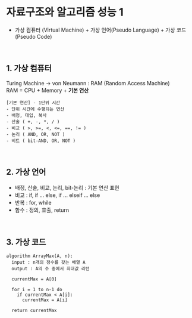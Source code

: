 # 자료구조와 알고리즘 성능 1

- 가상 컴퓨터 (Virtual Machine) + 가상 언어(Pseudo Language) + 가상 코드(Pseudo Code)

</br>

## 1. 가상 컴퓨터

Turing Machine -> von Neumann : RAM (Random Access Machine)  
 RAM = CPU + Memory + **기본 연산**

```
[기본 연산] - 1단위 시간
- 단위 시간에 수행되는 연산
- 배정, 대입, 복사
- 산술 ( +, -, *, / )
- 비교 ( >, >=, <, <=, ==, != )
- 논리 ( AND, OR, NOT )
- 비트 ( bit-AND, OR, NOT )
```

</br>

## 2. 가상 언어

- 배정, 산술, 비교, 논리, bit-논리 : 기본 연산 표현
- 비교 : if, if ... else, if ... elseif ... else
- 반복 : for, while
- 함수 : 정의, 호출, return

</br>

## 3. 가상 코드

```
algorithm ArrayMax(A, n):
  input : n개의 정수를 갖는 배열 A
  output : A의 수 중에서 최대값 리턴

  currentMax = A[0]

  for i = 1 to n-1 do
    if currentMax < A[i]:
      currentMax = A[i]

  return currentMax
```
